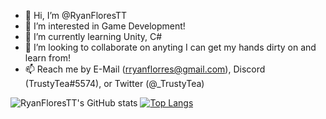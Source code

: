 - 👋 Hi, I’m @RyanFloresTT
- 👀 I’m interested in Game Development!
- 🌱 I’m currently learning Unity, C#
- 💞️ I’m looking to collaborate on anyting I can get my hands dirty on and learn from!
- 📫 Reach me by E-Mail (rryanflorres@gmail.com), Discord (TrustyTea#5574), or Twitter (@_TrustyTea)

![RyanFloresTT's GitHub stats](https://github-readme-stats.vercel.app/api?username=RyanFloresTT&show_icons=true&theme=transparent) [![Top Langs](https://github-readme-stats.vercel.app/api/top-langs/?username=RyanFloresTT&layout=compact&theme=transparent)](https://github.com/RyanFloresTT/github-readme-stats)
